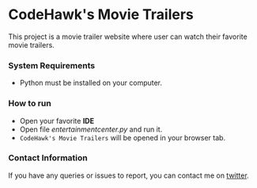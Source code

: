 # CodeHawk's Movie Trailers
This project is a movie trailer website where user can watch their favorite movie trailers.

### System Requirements
* Python must be installed on your computer.

### How to run
* Open your favorite **IDE**
* Open file *entertainmentcenter.py* and run it.
* `CodeHawk's Movie Trailers` will be opened in your browser tab.


### Contact Information
If you have any queries or issues to report, you can contact me on [twitter](https://twitter.com/harshsahu97/).

